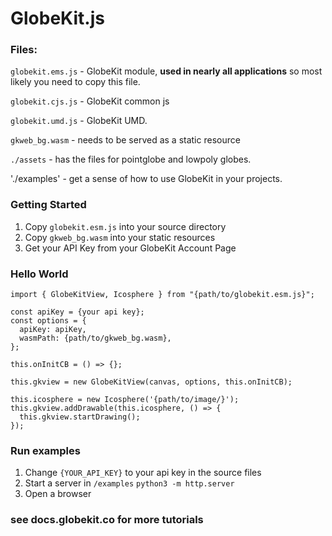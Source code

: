 # GlobeKit.js

### Files:
`globekit.ems.js` - GlobeKit module, **used in nearly all applications** so most likely you need to copy this file.

`globekit.cjs.js` - GlobeKit common js

`globekit.umd.js` - GlobeKit UMD.

`gkweb_bg.wasm` - needs to be served as a static resource

`./assets` - has the files for pointglobe and lowpoly globes.

'./examples' - get a sense of how to use GlobeKit in your projects. 

### Getting Started

1) Copy `globekit.esm.js` into your source directory
2) Copy `gkweb_bg.wasm`  into your static resources
3) Get your API Key from your GlobeKit Account Page

### Hello World
```
import { GlobeKitView, Icosphere } from "{path/to/globekit.esm.js}";

const apiKey = {your api key};
const options = {
  apiKey: apiKey,
  wasmPath: {path/to/gkweb_bg.wasm},
};

this.onInitCB = () => {};

this.gkview = new GlobeKitView(canvas, options, this.onInitCB);

this.icosphere = new Icosphere('{path/to/image/}');
this.gkview.addDrawable(this.icosphere, () => {
  this.gkview.startDrawing();
});
```

### Run examples

1) Change `{YOUR_API_KEY}` to your api key in the source files
2) Start a server in `/examples` `python3 -m http.server`
3) Open a browser

### see docs.globekit.co for more tutorials

